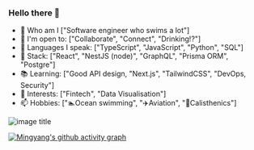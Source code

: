 ### Hello there 👋

- 🔭 Who am I ["Software engineer who swims a lot"]
- 🤝 I'm open to: ["Collaborate", "Connect", "Drinking!?"]
- 🌱 Languages I speak: ["TypeScript", "JavaScript", "Python", "SQL"]
- 🔨 Stack: ["React", "NestJS (node)", "GraphQL", "Prisma ORM", "Postgre"]
- 📚 Learning: ["Good API design, "Next.js", "TailwindCSS", "DevOps, Security"]
- 🤔 Interests: ["Fintech", "Data Visualisation"]
- 📫 Hobbies: ["🏊Ocean swimming", "✈️Aviation", "💪Calisthenics"]

![image title](https://rushter.com/counter.svg)

[![Mingyang's github activity graph](https://activity-graph.herokuapp.com/graph?username=Mingyang-Li)](https://github.com/ashutosh00710/github-readme-activity-graph)
